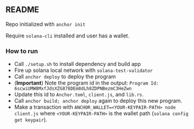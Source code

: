 ## README

Repo initialized with `anchor init`

Require `solana-cli` installed and user has a wallet.

### How to run
- Call `./setup.sh` to install dependency and build app
- Fire up solana local network with `solana-test-validator`
- Call `anchor deploy` to deploy the program
- (**Important**) Note the program id in the output:
  ```Program Id: 6scwiUMW8MxfJdsXZG878DEm8dLh8ZDPNBezmC3HeZwn```
- Update this id to `Anchor.toml`, `client.js`, and `lib.rs`.
- Call `anchor build; anchor deploy` again to deploy this new program.
- Make a transaction with `ANCHOR_WALLET=<YOUR-KEYPAIR-PATH> node client.js` where `<YOUR-KEYPAIR-PATH>` is the wallet path (`solana config get keypair`).